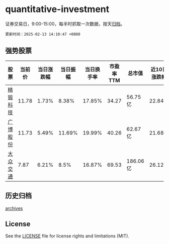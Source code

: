 # quantitative-investment

证券交易日，9:00-15:00，每半时抓取一次数据，按天[归档](archives)。

`更新时间：2025-02-13 14:10:47 +0800`

## 强势股票

|股票|当前价|当日涨跌幅|当日振幅|当日换手率|市盈率TTM|总市值|近10日涨跌幅|
|----|----|----|----|----|----|----|----|
|[精锻科技](https://xueqiu.com/S/SZ300258)|11.78|1.73%|8.38%|17.85%|34.27|56.75亿|22.84%|
|[广博股份](https://xueqiu.com/S/SZ002103)|11.73|5.49%|11.69%|19.99%|40.26|62.67亿|21.68%|
|[大众交通](https://xueqiu.com/S/SH600611)|7.87|6.21%|8.5%|16.87%|69.53|186.06亿|26.12%|

## 历史归档

[archives](archives)

## License

See the [LICENSE](LICENSE) file for license rights and limitations (MIT).